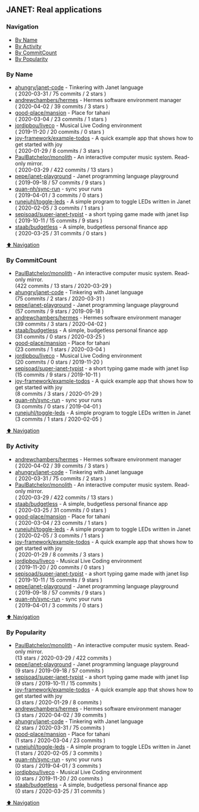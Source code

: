 ## JANET: Real applications


### Navigation

- [By Name](#by-name)
- [By Activity](#by-activity)
- [By CommitCount](#by-commitcount)
- [By Popularity](#by-popularity)

### By Name
<!-- PROJECTS_LIST -->
- [ahungry/janet-code](https://github.com/ahungry/janet-code) - Tinkering with Janet language <br/> ( 2020-03-31 / 75 commits / 2 stars )
- [andrewchambers/hermes](https://github.com/andrewchambers/hermes) - Hermes software environment manager <br/> ( 2020-04-02 / 39 commits / 3 stars )
- [good-place/mansion](https://github.com/good-place/mansion) - Place for tahani <br/> ( 2020-03-04 / 23 commits / 1 stars )
- [jordipbou/liveco](https://github.com/jordipbou/liveco) - Musical Live Coding environment <br/> ( 2019-11-20 / 20 commits / 0 stars )
- [joy-framework/example-todos](https://github.com/joy-framework/example-todos) - A quick example app that shows how to get started with joy <br/> ( 2020-01-29 / 8 commits / 3 stars )
- [PaulBatchelor/monolith](https://github.com/PaulBatchelor/monolith) - An interactive computer music system. Read-only mirror. <br/> ( 2020-03-29 / 422 commits / 13 stars )
- [pepe/janet-playground](https://github.com/pepe/janet-playground) - Janet programming language playground <br/> ( 2019-09-18 / 57 commits / 9 stars )
- [quan-nh/sync-run](https://github.com/quan-nh/sync-run) - sync your runs <br/> ( 2019-04-01 / 3 commits / 0 stars )
- [runejuhl/toggle-leds](https://github.com/runejuhl/toggle-leds) - A simple program to toggle LEDs written in Janet <br/> ( 2020-02-05 / 3 commits / 1 stars )
- [sepisoad/super-janet-typist](https://github.com/sepisoad/super-janet-typist) - a short typing game made with janet lisp <br/> ( 2019-10-11 / 15 commits / 9 stars )
- [staab/budgetless](https://github.com/staab/budgetless) - A simple, budgetless personal finance app <br/> ( 2020-03-25 / 31 commits / 0 stars )
<!-- /PROJECTS_LIST -->

[⬆ Navigation](#navigation)

### By CommitCount
<!-- COMMITCOUNT_LIST -->
- [PaulBatchelor/monolith](https://github.com/PaulBatchelor/monolith) - An interactive computer music system. Read-only mirror. <br/> (422 commits / 13 stars / 2020-03-29 )
- [ahungry/janet-code](https://github.com/ahungry/janet-code) - Tinkering with Janet language <br/> (75 commits / 2 stars / 2020-03-31 )
- [pepe/janet-playground](https://github.com/pepe/janet-playground) - Janet programming language playground <br/> (57 commits / 9 stars / 2019-09-18 )
- [andrewchambers/hermes](https://github.com/andrewchambers/hermes) - Hermes software environment manager <br/> (39 commits / 3 stars / 2020-04-02 )
- [staab/budgetless](https://github.com/staab/budgetless) - A simple, budgetless personal finance app <br/> (31 commits / 0 stars / 2020-03-25 )
- [good-place/mansion](https://github.com/good-place/mansion) - Place for tahani <br/> (23 commits / 1 stars / 2020-03-04 )
- [jordipbou/liveco](https://github.com/jordipbou/liveco) - Musical Live Coding environment <br/> (20 commits / 0 stars / 2019-11-20 )
- [sepisoad/super-janet-typist](https://github.com/sepisoad/super-janet-typist) - a short typing game made with janet lisp <br/> (15 commits / 9 stars / 2019-10-11 )
- [joy-framework/example-todos](https://github.com/joy-framework/example-todos) - A quick example app that shows how to get started with joy <br/> (8 commits / 3 stars / 2020-01-29 )
- [quan-nh/sync-run](https://github.com/quan-nh/sync-run) - sync your runs <br/> (3 commits / 0 stars / 2019-04-01 )
- [runejuhl/toggle-leds](https://github.com/runejuhl/toggle-leds) - A simple program to toggle LEDs written in Janet <br/> (3 commits / 1 stars / 2020-02-05 )
<!-- /COMMITCOUNT_LIST -->
[⬆ Navigation](#navigation)

### By Activity
<!-- ACTIVITY_LIST -->
- [andrewchambers/hermes](https://github.com/andrewchambers/hermes) - Hermes software environment manager <br/> ( 2020-04-02 / 39 commits / 3 stars )
- [ahungry/janet-code](https://github.com/ahungry/janet-code) - Tinkering with Janet language <br/> ( 2020-03-31 / 75 commits / 2 stars )
- [PaulBatchelor/monolith](https://github.com/PaulBatchelor/monolith) - An interactive computer music system. Read-only mirror. <br/> ( 2020-03-29 / 422 commits / 13 stars )
- [staab/budgetless](https://github.com/staab/budgetless) - A simple, budgetless personal finance app <br/> ( 2020-03-25 / 31 commits / 0 stars )
- [good-place/mansion](https://github.com/good-place/mansion) - Place for tahani <br/> ( 2020-03-04 / 23 commits / 1 stars )
- [runejuhl/toggle-leds](https://github.com/runejuhl/toggle-leds) - A simple program to toggle LEDs written in Janet <br/> ( 2020-02-05 / 3 commits / 1 stars )
- [joy-framework/example-todos](https://github.com/joy-framework/example-todos) - A quick example app that shows how to get started with joy <br/> ( 2020-01-29 / 8 commits / 3 stars )
- [jordipbou/liveco](https://github.com/jordipbou/liveco) - Musical Live Coding environment <br/> ( 2019-11-20 / 20 commits / 0 stars )
- [sepisoad/super-janet-typist](https://github.com/sepisoad/super-janet-typist) - a short typing game made with janet lisp <br/> ( 2019-10-11 / 15 commits / 9 stars )
- [pepe/janet-playground](https://github.com/pepe/janet-playground) - Janet programming language playground <br/> ( 2019-09-18 / 57 commits / 9 stars )
- [quan-nh/sync-run](https://github.com/quan-nh/sync-run) - sync your runs <br/> ( 2019-04-01 / 3 commits / 0 stars )
<!-- /ACTIVITY_LIST -->

[⬆ Navigation](#navigation)

### By Popularity
<!-- POPULARITY_LIST -->
- [PaulBatchelor/monolith](https://github.com/PaulBatchelor/monolith) - An interactive computer music system. Read-only mirror. <br/> (13 stars / 2020-03-29 / 422 commits )
- [pepe/janet-playground](https://github.com/pepe/janet-playground) - Janet programming language playground <br/> (9 stars / 2019-09-18 / 57 commits )
- [sepisoad/super-janet-typist](https://github.com/sepisoad/super-janet-typist) - a short typing game made with janet lisp <br/> (9 stars / 2019-10-11 / 15 commits )
- [joy-framework/example-todos](https://github.com/joy-framework/example-todos) - A quick example app that shows how to get started with joy <br/> (3 stars / 2020-01-29 / 8 commits )
- [andrewchambers/hermes](https://github.com/andrewchambers/hermes) - Hermes software environment manager <br/> (3 stars / 2020-04-02 / 39 commits )
- [ahungry/janet-code](https://github.com/ahungry/janet-code) - Tinkering with Janet language <br/> (2 stars / 2020-03-31 / 75 commits )
- [good-place/mansion](https://github.com/good-place/mansion) - Place for tahani <br/> (1 stars / 2020-03-04 / 23 commits )
- [runejuhl/toggle-leds](https://github.com/runejuhl/toggle-leds) - A simple program to toggle LEDs written in Janet <br/> (1 stars / 2020-02-05 / 3 commits )
- [quan-nh/sync-run](https://github.com/quan-nh/sync-run) - sync your runs <br/> (0 stars / 2019-04-01 / 3 commits )
- [jordipbou/liveco](https://github.com/jordipbou/liveco) - Musical Live Coding environment <br/> (0 stars / 2019-11-20 / 20 commits )
- [staab/budgetless](https://github.com/staab/budgetless) - A simple, budgetless personal finance app <br/> (0 stars / 2020-03-25 / 31 commits )
<!-- /POPULARITY_LIST -->

[⬆ Navigation](#navigation)
